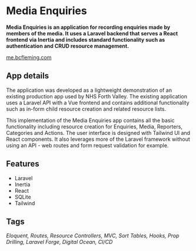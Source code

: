 # Media Enquiries

**Media Enquiries is an application for recording enquiries made by members of the media. It uses a Laravel backend that serves a React frontend via Inertia and includes standard functionality such as authentication and CRUD resource management.**

[me.bcfleming.com](http://174.138.43.243/)

## App details

The application was developed as a lightweight demonstration of an existing production app used by NHS Forth Valley. The existing application uses a Laravel API with a Vue frontend and contains additional functionality such as in-form child resource creation and related resource lists.

This implementation of the Media Enquiries app contains all the basic functionality including resource creation for Enquiries, Media, Reporters, Categories and Actions. The user interface is designed with Tailwind UI and React components. It also leverages more of the Laravel framework without using an API - web routes and form request validation for example.

## Features

- Laravel
- Inertia
- React
- SQLite
- Tailwind

## Tags

*Eloquent, Routes, Resource Controllers, MVC, Sort Tables, Hooks, Prop Drilling, Laravel Forge, Digital Ocean, CI/CD*
